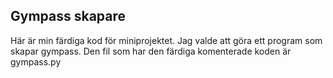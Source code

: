 ## Gympass skapare
Här är min färdiga kod för miniprojektet. Jag valde att göra ett program som skapar gympass. Den fil som har den färdiga komenterade koden är gympass.py
